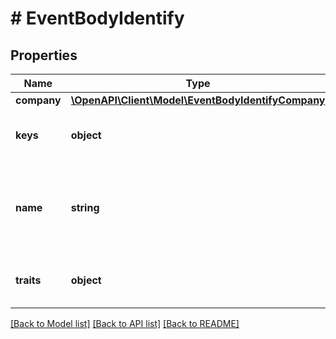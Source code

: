 # # EventBodyIdentify

## Properties

Name | Type | Description | Notes
------------ | ------------- | ------------- | -------------
**company** | [**\OpenAPI\Client\Model\EventBodyIdentifyCompany**](EventBodyIdentifyCompany.md) |  | [optional]
**keys** | **object** | Key-value pairs to identify the user |
**name** | **string** | The display name of the user being identified; required only if it is a new user | [optional]
**traits** | **object** | A map of user trait names to trait values | [optional]

[[Back to Model list]](../../README.md#models) [[Back to API list]](../../README.md#endpoints) [[Back to README]](../../README.md)
